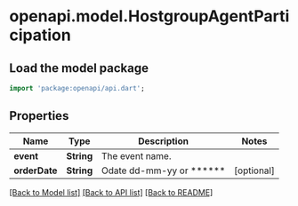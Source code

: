 # openapi.model.HostgroupAgentParticipation

## Load the model package
```dart
import 'package:openapi/api.dart';
```

## Properties
Name | Type | Description | Notes
------------ | ------------- | ------------- | -------------
**event** | **String** | The event name. | 
**orderDate** | **String** | Odate dd-mm-yy or ****** | [optional] 

[[Back to Model list]](../README.md#documentation-for-models) [[Back to API list]](../README.md#documentation-for-api-endpoints) [[Back to README]](../README.md)


